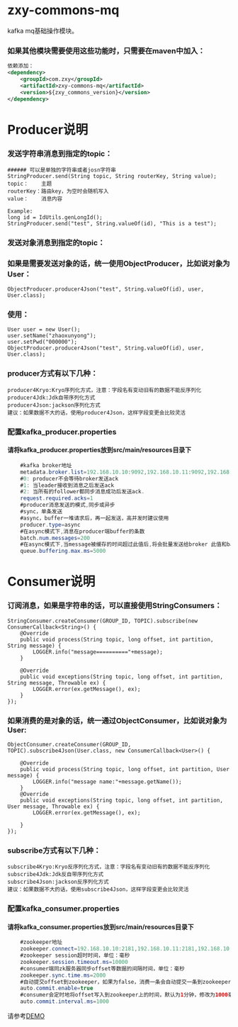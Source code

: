 # zxy-commons-mq
kafka mq基础操作模块。
### 如果其他模块需要使用这些功能时，只需要在maven中加入：
```xml
依赖添加：
<dependency>
    <groupId>com.zxy</groupId>
    <artifactId>zxy-commons-mq</artifactId>
    <version>${zxy_commons_version}</version>
</dependency>
```

Producer说明
===========
### 发送字符串消息到指定的topic：
	###### 可以是单独的字符串或者josn字符串
	StringProducer.send(String topic, String routerKey, String value);
    topic：    主题
    routerKey：路由key，为空时会随机写入
    value：    消息内容
    
    Example:
    long id = IdUtils.genLongId();
    StringProducer.send("test", String.valueOf(id), "This is a test");
### 发送对象消息到指定的topic：
### 如果是需要发送对象的话，统一使用ObjectProducer，比如说对象为User：
	ObjectProducer.producer4Json("test", String.valueOf(id), user, User.class);
	
### 使用：
    User user = new User();
    user.setName("zhaoxunyong");
    user.setPwd("000000");
    ObjectProducer.producer4Json("test", String.valueOf(id), user, User.class);
### producer方式有以下几种：
	producer4Kryo:Kryo序列化方式，注意：字段名有变动旧有的数据不能反序列化
	producer4Jdk:Jdk自带序列化方式
	producer4Json:jackson序列化方式
	建议：如果数据不大的话，使用producer4Json，这样字段变更会比较灵活
### 配置kafka_producer.properties
#### 请将kafka_producer.properties放到src/main/resources目录下
```java
	#kafka broker地址
	metadata.broker.list=192.168.10.10:9092,192.168.10.11:9092,192.168.10.12:9092
	#0: producer不会等待broker发送ack 
	#1: 当leader接收到消息之后发送ack 
	#2: 当所有的follower都同步消息成功后发送ack.
	request.required.acks=1
	#producer消息发送的模式,同步或异步
	#sync，单条发送
	#async，buffer一堆请求后，再一起发送，高并发时建议使用
	producer.type=async
	#在async模式下,消息在producer端buffer的条数
	batch.num.messages=200
	#在async模式下,当message被缓存的时间超过此值后,将会批量发送给broker 此值和batch.num.messages协同工作
	queue.buffering.max.ms=5000
```


Consumer说明
===========
### 订阅消息，如果是字符串的话，可以直接使用StringConsumers：
    StringConsumer.createConsumer(GROUP_ID, TOPIC).subscribe(new ConsumerCallback<String>() {
        @Override
        public void process(String topic, long offset, int partition, String message) {
            LOGGER.info("message=========="+message);
        }

        @Override
        public void exceptions(String topic, long offset, int partition, String message, Throwable ex) {
            LOGGER.error(ex.getMessage(), ex);
        }
    });
### 如果消费的是对象的话，统一通过ObjectConsumer，比如说对象为User:
	ObjectConsumer.createConsumer(GROUP_ID, TOPIC).subscribe4Json(User.class, new ConsumerCallback<User>() {
	
        @Override
        public void process(String topic, long offset, int partition, User message) {
            LOGGER.info("message name:"+message.getName());
        }
        @Override
        public void exceptions(String topic, long offset, int partition, User message, Throwable ex) {
            LOGGER.error(ex.getMessage(), ex);
            
        }
    });
### subscribe方式有以下几种：
	subscribe4Kryo:Kryo反序列化方式，注意：字段名有变动旧有的数据不能反序列化
	subscribe4Jdk:Jdk反自带序列化方式
	subscribe4Json:jackson反序列化方式
	建议：如果数据不大的话，使用subscribe4Json，这样字段变更会比较灵活
	
### 配置kafka_consumer.properties
#### 请将kafka_consumer.properties放到src/main/resources目录下
```java
	#zookeeper地址
	zookeeper.connect=192.168.10.10:2181,192.168.10.11:2181,192.168.10.12:2181
	#zookeeper session超时时间，单位：毫秒
	zookeeper.session.timeout.ms=10000
	#consumer端同zk服务器同步offset等数据的间隔时间，单位：毫秒
	zookeeper.sync.time.ms=2000
	#自动提交offset到zookeeper，如果为false，消费一条会自动提交一条到zookeeper，数据处理会更精确，但性能没有true好
	auto.commit.enable=true
	#consumer会定时地将offset写入到zookeeper上的时间，默认为1分钟，修改为1000毫秒
	auto.commit.interval.ms=1000
```

请参考[DEMO](src/test/java/com/zxy/commons/mq)
